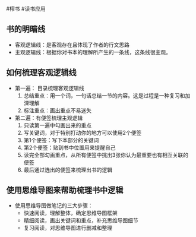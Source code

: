 #榨书 #读书应用

## 书的明暗线
- 客观逻辑线：是客观存在且体现了作者的行文思路
- 主观逻辑线：根据你对书本的理解所产生的一条线，这条线很主观。

## 如何梳理客观逻辑线
- 第一遍： 目录梳理客观逻辑线
	1. 总结重点：用一个词，一句话总结一节的内容。这是过程是一种复习和加深理解
	2. 标注重点：画出重点不易迷失
- 第二遍：有便签梳理主观逻辑
	1. 只读第一遍中勾画出来的重点
	2. 写关键词，对于特别打动你的地方可以使用2个便签
	3. 第1个便签：写下本部分的关键词
	4. 第2个便签：贴到书中位置用来提醒自己
	5. 读完全部勾画重点，从所有便签中挑出3张你认为最重要也有相互关联的便签
	6. 最后通过选出的便签来梳理出书的逻辑

## 使用思维导图来帮助梳理书中逻辑
- 使用思维导图做笔记的三大步骤：
	- 快速阅读，理解整体，确定思维导图框架
	- 精细阅读，画出关键词和重点，补充思维导图细节
	- 复习阅读，对思维导图进行删减和整理